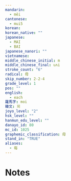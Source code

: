 ```yaml
---
mandarin:
  - měi
cantonese:
  - mui5
korean:
korean_native: ""
japanese:
  - MAI
  - BAI
japanese_nanori: ""
vietnamese:
middle_chinese_initial: m
middle_chinese_final: uʌi
stroke_count: "6"
radical: 毋
skip_number: 2-2-4
grade_level: 1
pos: ""
english:
  - each
羅馬字: moi
韓文: 뫼
joyo_level: "2"
hsk_level: ""
hanmun_edu_level: ""
danayo_id: 80
mc_id: 1025
graphemic_classification: 母
stand_in: "TRUE"
aliases:
  - 每
---
```


# Notes
